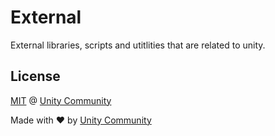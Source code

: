 # External
External libraries, scripts and utitlities that are related to unity.

## License
[MIT](https://github.com/UnityCommunity/UnityLibrary/blob/master/LICENSE.md) @ [Unity Community](https://github.com/UnityCommunity/)

Made with :heart: by [Unity Community](https://github.com/UnityCommunity/)
